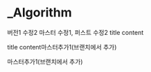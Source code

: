 # _Algorithm
버전1
수정2
마스터 수정1, 퍼스트 수정2
title
content

title
content마스터추가1(브랜치에서 추가)

마스터추가1(브랜치에서 추가)